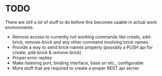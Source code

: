 TODO
====

There are still a lot of stuff to do before this becomes usable in actual work
environments.

- Remove access to currently not working commands like create, add-brick,
remove-brick and any other command involving brick names
- Provide a way to send brick-names properly (possibly a PUSH api for create,
add-brick & remove-brick)
- Proper error replies
- Make listening port, binding interface, base uri etc., configurable
- More stuff that are required to create a proper REST api server
